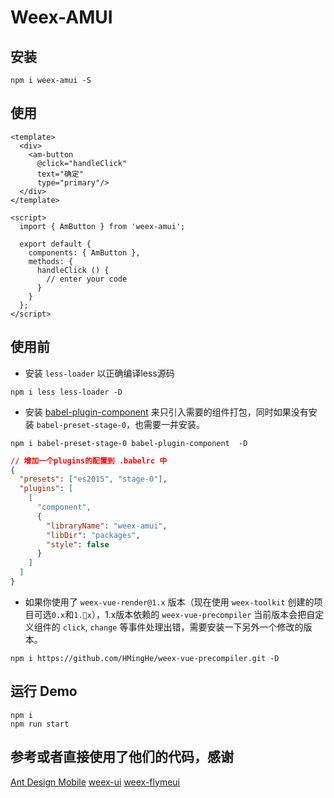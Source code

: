 # Weex-AMUI


## 安装
```shell
npm i weex-amui -S
```

## 使用
```vue
<template>
  <div>
    <am-button 
      @click="handleClick"
      text="确定"
      type="primary"/>
  </div>
</template>

<script>
  import { AmButton } from 'weex-amui';

  export default {
    components: { AmButton },
    methods: {
      handleClick () {
        // enter your code
      }
    }
  };
</script>
```

## 使用前
- 安装 `less-loader` 以正确编译less源码
```shell
npm i less less-loader -D
```

- 安装 [babel-plugin-component](https://www.npmjs.com/package/babel-plugin-component) 来只引入需要的组件打包，同时如果没有安装 `babel-preset-stage-0`，也需要一并安装。
```shell
npm i babel-preset-stage-0 babel-plugin-component  -D
```
```json
// 增加一个plugins的配置到 .babelrc 中
{
  "presets": ["es2015", "stage-0"],
  "plugins": [
    [
      "component",
      {
        "libraryName": "weex-amui",
        "libDir": "packages",
        "style": false
      }
    ]
  ]
}
```

- 如果你使用了 `weex-vue-render@1.x` 版本（现在使用 `weex-toolkit` 创建的项目可选`0.x`和`1.x`），1.x版本依赖的 `weex-vue-precompiler` 当前版本会把自定义组件的 `click`, `change` 等事件处理出错，需要安装一下另外一个修改的版本。
```shell
npm i https://github.com/HMingHe/weex-vue-precompiler.git -D
```


## 运行 Demo

```shell
npm i
npm run start
```

## 参考或者直接使用了他们的代码，感谢

[Ant Design Mobile](https://mobile.ant.design/)
[weex-ui](https://github.com/alibaba/weex-ui)
[weex-flymeui](https://github.com/FlymeApps/weex-flymeui)